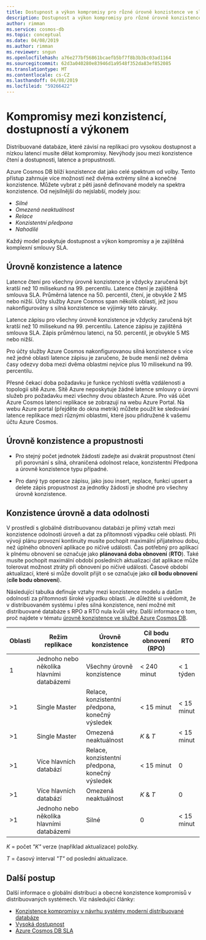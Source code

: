 ```yaml
---
title: Dostupnost a výkon kompromisy pro různé úrovně konzistence ve službě Azure Cosmos DB
description: Dostupnost a výkon kompromisy pro různé úrovně konzistence ve službě Azure Cosmos DB.
author: rimman
ms.service: cosmos-db
ms.topic: conceptual
ms.date: 04/08/2019
ms.author: rimman
ms.reviewer: sngun
ms.openlocfilehash: a76e277bf56861bcaefb5bf7f8b3b3bc03ad1164
ms.sourcegitcommit: 62d3a040280e83946d1a9548f352da83ef852085
ms.translationtype: MT
ms.contentlocale: cs-CZ
ms.lasthandoff: 04/08/2019
ms.locfileid: "59266422"
---
```

# <a name="consistency-availability-and-performance-tradeoffs"></a>Kompromisy mezi konzistencí, dostupností a výkonem 

Distribuované databáze, které závisí na replikaci pro vysokou dostupnost a nízkou latencí musíte dělat kompromisy. Nevýhody jsou mezi konzistence čtení a dostupnosti, latence a propustnosti.

Azure Cosmos DB blíží konzistence dat jako celé spektrum od volby. Tento přístup zahrnuje více možností než dvěma extrémy silné a konečné konzistence. Můžete vybrat z pěti jasně definované modely na spektra konzistence. Od nejsilnější do nejslabší, modely jsou:

- *Silné*
- *Omezená neaktuálnost*
- *Relace*
- *Konzistentní předpona*
- *Nahodilé*

Každý model poskytuje dostupnost a výkon kompromisy a je zajištěná komplexní smlouvy SLA.

## <a name="consistency-levels-and-latency"></a>Úrovně konzistence a latence

Latence čtení pro všechny úrovně konzistence je vždycky zaručená být kratší než 10 milisekund na 99. percentilu. Latence čtení je zajištěná smlouva SLA. Průměrná latence na 50. percentil, čtení, je obvykle 2 MS nebo nižší. Účty služby Azure Cosmos span několik oblastí, jež jsou nakonfigurovány s silná konzistence se výjimky této záruky.

Latence zápisu pro všechny úrovně konzistence je vždycky zaručená být kratší než 10 milisekund na 99. percentilu. Latence zápisu je zajištěná smlouva SLA. Zápis průměrnou latenci, na 50. percentil, je obvykle 5 MS nebo nižší.

Pro účty služby Azure Cosmos nakonfigurovanou silná konzistence s více než jedné oblasti latence zápisu je zaručeno, že bude menší než dvěma časy odezvy doba mezi dvěma oblastmi nejvíce plus 10 milisekund na 99. percentilu.

Přesné čekací doba požadavku je funkce rychlostí světla vzdálenosti a topologii sítě Azure. Sítě Azure neposkytuje žádné latence smlouvy o úrovni služeb pro požadavku mezi všechny dvou oblastech Azure. Pro váš účet Azure Cosmos latenci replikace se zobrazují na webu Azure Portal. Na webu Azure portal (přejděte do okna metrik) můžete použít ke sledování latence replikace mezi různými oblastmi, které jsou přidružené k vašemu účtu Azure Cosmos.

## <a name="consistency-levels-and-throughput"></a>Úrovně konzistence a propustnosti

- Pro stejný počet jednotek žádostí zadejte asi dvakrát propustnost čtení při porovnání s silná, ohraničená odolnost relace, konzistentní Předpona a úrovně konzistence typu případné.

- Pro daný typ operace zápisu, jako jsou insert, replace, funkcí upsert a delete zápis propustnost za jednotky žádosti je shodné pro všechny úrovně konzistence.

## <a id="rto"></a>Konzistence úrovně a data odolnosti

V prostředí s globálně distribuovanou databázi je přímý vztah mezi konzistence odolnosti úroveň a dat za přítomnosti výpadku celé oblasti. Při vývoji plánu provozní kontinuity musíte pochopit maximální přijatelnou dobu, než úplného obnovení aplikace po ničivé události. Čas potřebný pro aplikaci k plnému obnovení se označuje jako **plánovaná doba obnovení** (**RTO**). Také musíte pochopit maximální období posledních aktualizací dat aplikace může tolerovat možnost ztráty při obnovení po ničivé události. Časové období aktualizací, které si může dovolit přijít o se označuje jako **cíl bodu obnovení** (**cíle bodu obnovení**).

Následující tabulka definuje vztahy mezi konzistence modelu a datům odolnosti za přítomnosti široké výpadku oblasti. Je důležité si uvědomit, že v distribuovaném systému i přes silná konzistence, není možné mít distribuované databáze s RPO a RTO nula kvůli věty. Další informace o tom, proč najdete v tématu [úrovně konzistence ve službě Azure Cosmos DB](consistency-levels.md).

|**Oblasti**|**Režim replikace**|**Úrovně konzistence**|**Cíl bodu obnovení (RPO)**|**RTO**|
|---------|---------|---------|---------|---------|
|1|Jednoho nebo několika hlavními databázemi|Všechny úrovně konzistence|< 240 minut|< 1 týden|
|>1|Single Master|Relace, konzistentní předpona, konečný výsledek|< 15 minut|< 15 minut|
|>1|Single Master|Omezená neaktuálnost|*K* & *T*|< 15 minut|
|>1|Více hlavních databází|Relace, konzistentní předpona, konečný výsledek|< 15 minut|0|
|>1|Více hlavních databází|Omezená neaktuálnost|*K* & *T*|0|
|>1|Jednoho nebo několika hlavními databázemi|Silné|0|< 15 minut|

*K* = počet *"K"* verze (například aktualizace) položky.

*T* = časový interval *"T"* od poslední aktualizace.

## <a name="next-steps"></a>Další postup

Další informace o globální distribuci a obecné konzistence kompromisů v distribuovaných systémech. Viz následující články:

- [Konzistence kompromisy v návrhu systémy moderní distribuované databáze](https://www.computer.org/csdl/magazine/co/2012/02/mco2012020037/13rRUxjyX7k)
- [Vysoká dostupnost](high-availability.md)
- [Azure Cosmos DB SLA](https://azure.microsoft.com/support/legal/sla/cosmos-db/v1_2/)
